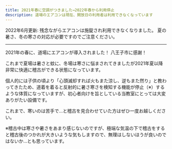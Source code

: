 ```yaml
---
title: 2021年春に空調がつきました→2022年春から利用停止
description: 道場のエアコンは現在、開放日の利用者は利用できなくなっています
---
```


2022年6月更新: 残念ながらエアコンは施錠され利用できなくなりました。
夏の暑さ、冬の寒さの対応が必要ですのでご注意ください。

---

2021年の春に、道場にエアコンが導入されました！
八王子市に感謝！

これまで夏場は暑さと蚊に、冬場は寒さに悩まされてきましたが2021年夏以降非常に快適に稽古ができる状態になっています。

個人的には子供の頃より「心頭滅却すれば火もまた涼し、逆もまた然り」と教わってきたため、道着を着ると反射的に暑さ寒さを検知する機能が停止（※）するような体質になっていますが、初心者向けを旨としている当教室にとっては大変ありがたい設備です。

これまで、寒いのは苦手で…と稽古を見合わせていた方はぜひ一度お越しください。

※稽古中は寒さや暑さをあまり感じないのですが、極端な気温の下で稽古をすると稽古後のつかれが大きいような気もしますので、無理はしないほうが良いのではないか…とも思っています。
